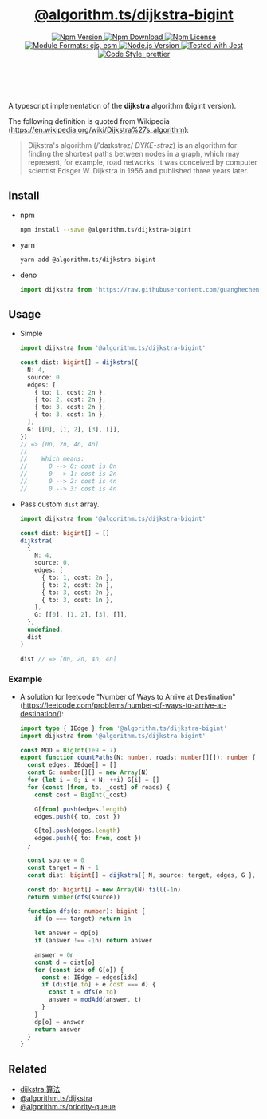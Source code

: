 <header>
  <h1 align="center">
    <a href="https://github.com/guanghechen/algorithm.ts/tree/main/packages/dijkstra-bigint#readme">@algorithm.ts/dijkstra-bigint</a>
  </h1>
  <div align="center">
    <a href="https://www.npmjs.com/package/@algorithm.ts/dijkstra-bigint">
      <img
        alt="Npm Version"
        src="https://img.shields.io/npm/v/@algorithm.ts/dijkstra-bigint.svg"
      />
    </a>
    <a href="https://www.npmjs.com/package/@algorithm.ts/dijkstra-bigint">
      <img
        alt="Npm Download"
        src="https://img.shields.io/npm/dm/@algorithm.ts/dijkstra-bigint.svg"
      />
    </a>
    <a href="https://www.npmjs.com/package/@algorithm.ts/dijkstra-bigint">
      <img
        alt="Npm License"
        src="https://img.shields.io/npm/l/@algorithm.ts/dijkstra-bigint.svg"
      />
    </a>
    <a href="#install">
      <img
        alt="Module Formats: cjs, esm"
        src="https://img.shields.io/badge/module_formats-cjs%2C%20esm-green.svg"
      />
    </a>
    <a href="https://github.com/nodejs/node">
      <img
        alt="Node.js Version"
        src="https://img.shields.io/node/v/@algorithm.ts/dijkstra-bigint"
      />
    </a>
    <a href="https://github.com/facebook/jest">
      <img
        alt="Tested with Jest"
        src="https://img.shields.io/badge/tested_with-jest-9c465e.svg"
      />
    </a>
    <a href="https://github.com/prettier/prettier">
      <img
        alt="Code Style: prettier"
        src="https://img.shields.io/badge/code_style-prettier-ff69b4.svg?style=flat-square"
      />
    </a>
  </div>
</header>
<br/>


A typescript implementation of the **dijkstra** algorithm (bigint version).

The following definition is quoted from Wikipedia (https://en.wikipedia.org/wiki/Dijkstra%27s_algorithm):

> Dijkstra's algorithm (/ˈdaɪkstrəz/ *DYKE-strəz*) is an algorithm for finding
> the shortest paths between nodes in a graph, which may represent, for example,
> road networks. It was conceived by computer scientist Edsger W. Dijkstra in
> 1956 and published three years later.


## Install

* npm

  ```bash
  npm install --save @algorithm.ts/dijkstra-bigint
  ```

* yarn

  ```bash
  yarn add @algorithm.ts/dijkstra-bigint
  ```

* deno

  ```typescript
  import dijkstra from 'https://raw.githubusercontent.com/guanghechen/algorithm.ts/main/packages/dijkstra-bigint/src/index.ts'
  ```

## Usage

* Simple

  ```typescript
  import dijkstra from '@algorithm.ts/dijkstra-bigint'

  const dist: bigint[] = dijkstra({
    N: 4,
    source: 0,
    edges: [
      { to: 1, cost: 2n },
      { to: 2, cost: 2n },
      { to: 3, cost: 2n },
      { to: 3, cost: 1n },
    ],
    G: [[0], [1, 2], [3], []],
  })
  // => [0n, 2n, 4n, 4n]
  // 
  //    Which means:
  //      0 --> 0: cost is 0n
  //      0 --> 1: cost is 2n
  //      0 --> 2: cost is 4n
  //      0 --> 3: cost is 4n
  ```

* Pass custom `dist` array.

  ```typescript
  import dijkstra from '@algorithm.ts/dijkstra-bigint'

  const dist: bigint[] = []
  dijkstra(
    {
      N: 4,
      source: 0,
      edges: [
        { to: 1, cost: 2n },
        { to: 2, cost: 2n },
        { to: 3, cost: 2n },
        { to: 3, cost: 1n },
      ],
      G: [[0], [1, 2], [3], []],
    },
    undefined,
    dist
  )

  dist // => [0n, 2n, 4n, 4n]
  ```

### Example

* A solution for leetcode "Number of Ways to Arrive at Destination"
  (https://leetcode.com/problems/number-of-ways-to-arrive-at-destination/):

  ```typescript
  import type { IEdge } from '@algorithm.ts/dijkstra-bigint'
  import dijkstra from '@algorithm.ts/dijkstra-bigint'

  const MOD = BigInt(1e9 + 7)
  export function countPaths(N: number, roads: number[][]): number {
    const edges: IEdge[] = []
    const G: number[][] = new Array(N)
    for (let i = 0; i < N; ++i) G[i] = []
    for (const [from, to, _cost] of roads) {
      const cost = BigInt(_cost)

      G[from].push(edges.length)
      edges.push({ to, cost })

      G[to].push(edges.length)
      edges.push({ to: from, cost })
    }

    const source = 0
    const target = N - 1
    const dist: bigint[] = dijkstra({ N, source: target, edges, G }, BigInt(1e12))

    const dp: bigint[] = new Array(N).fill(-1n)
    return Number(dfs(source))

    function dfs(o: number): bigint {
      if (o === target) return 1n

      let answer = dp[o]
      if (answer !== -1n) return answer

      answer = 0n
      const d = dist[o]
      for (const idx of G[o]) {
        const e: IEdge = edges[idx]
        if (dist[e.to] + e.cost === d) {
          const t = dfs(e.to)
          answer = modAdd(answer, t)
        }
      }
      dp[o] = answer
      return answer
    }
  }
  ```


## Related

* [dijkstra 算法][dijkstra]
* [@algorithm.ts/dijkstra][]
* [@algorithm.ts/priority-queue][]


[homepage]: https://github.com/guanghechen/algorithm.ts/tree/main/packages/dijkstra-bigint#readme
[dijkstra]: https://me.guanghechen.com/post/algorithm/graph/shortest-path/dijkstra
[@algorithm.ts/dijkstra]: https://github.com/guanghechen/algorithm.ts/tree/main/packages/dijkstra
[@algorithm.ts/priority-queue]: https://github.com/guanghechen/algorithm.ts/tree/main/packages/priority-queue